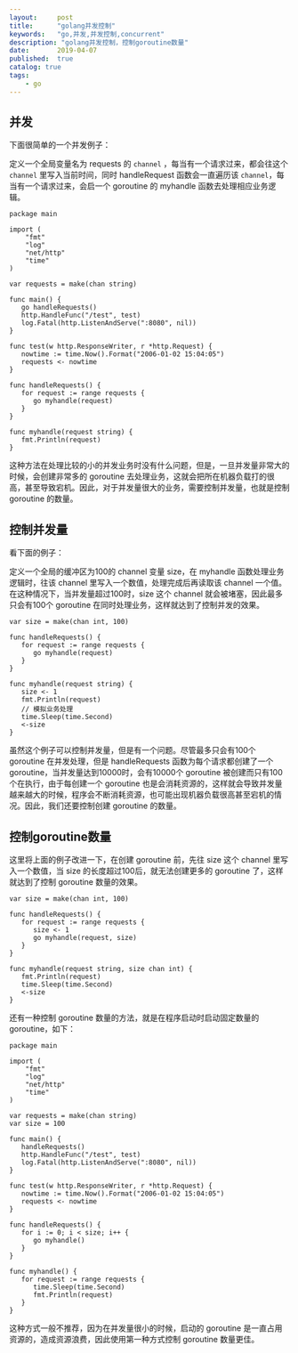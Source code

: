 ```yaml
---
layout:     post
title:      "golang并发控制"
keywords:   "go,并发,并发控制,concurrent" 
description: "golang并发控制，控制goroutine数量"
date:       2019-04-07
published:  true 
catalog: true
tags:
    - go
---
```

## 并发
下面很简单的一个并发例子：

定义一个全局变量名为 requests 的 `channel`  ，每当有一个请求过来，都会往这个 `channel` 里写入当前时间，同时 handleRequest 函数会一直遍历该 `channel`，每当有一个请求过来，会启一个 goroutine 的 myhandle 函数去处理相应业务逻辑。
```
package main

import (  
	"fmt"  
	"log" 
	"net/http" 
	"time"
)  
  
var requests = make(chan string)  
  
func main() {  
   go handleRequests()  
   http.HandleFunc("/test", test)  
   log.Fatal(http.ListenAndServe(":8080", nil))  
}  
  
func test(w http.ResponseWriter, r *http.Request) {  
   nowtime := time.Now().Format("2006-01-02 15:04:05")  
   requests <- nowtime  
}  
  
func handleRequests() {  
   for request := range requests {  
      go myhandle(request)  
   }  
}  
  
func myhandle(request string) {  
   fmt.Println(request)  
}
```

这种方法在处理比较的小的并发业务时没有什么问题，但是，一旦并发量非常大的时候，会创建非常多的 goroutine 去处理业务，这就会把所在机器负载打的很高，甚至导致宕机。因此，对于并发量很大的业务，需要控制并发量，也就是控制 goroutine 的数量。

## 控制并发量
看下面的例子：

定义一个全局的缓冲区为100的 channel 变量 size，在 myhandle 函数处理业务逻辑时，往该  channel 里写入一个数值，处理完成后再读取该 channel 一个值。在这种情况下，当并发量超过100时，size 这个 channel 就会被堵塞，因此最多只会有100个 goroutine 在同时处理业务，这样就达到了控制并发的效果。
```
var size = make(chan int, 100)

func handleRequests() {  
   for request := range requests {  
      go myhandle(request)  
   }  
}  
  
func myhandle(request string) {  
   size <- 1  
   fmt.Println(request)  
   // 模拟业务处理
   time.Sleep(time.Second)  
   <-size  
}
```

虽然这个例子可以控制并发量，但是有一个问题。尽管最多只会有100个 goroutine 在并发处理，但是 handleRequests 函数为每个请求都创建了一个 goroutine，当并发量达到10000时，会有10000个 goroutine 被创建而只有100个在执行，由于每创建一个 goroutine 也是会消耗资源的，这样就会导致并发量越来越大的时候，程序会不断消耗资源，也可能出现机器负载很高甚至宕机的情况。因此，我们还要控制创建 goroutine 的数量。

## 控制goroutine数量
这里将上面的例子改进一下，在创建 goroutine 前，先往 size 这个 channel 里写入一个数值，当 size 的长度超过100后，就无法创建更多的 goroutine 了，这样就达到了控制 goroutine 数量的效果。
```
var size = make(chan int, 100)

func handleRequests() {  
   for request := range requests {  
      size <- 1  
	  go myhandle(request, size)  
   }  
}  
  
func myhandle(request string, size chan int) {  
   fmt.Println(request)  
   time.Sleep(time.Second)  
   <-size  
}
```

还有一种控制 goroutine 数量的方法，就是在程序启动时启动固定数量的 goroutine，如下：
```
package main  
  
import (  
	"fmt"  
	"log" 
	"net/http" 
	"time"
)  
  
var requests = make(chan string)  
var size = 100  
  
func main() {  
   handleRequests()  
   http.HandleFunc("/test", test)  
   log.Fatal(http.ListenAndServe(":8080", nil))  
}  
  
func test(w http.ResponseWriter, r *http.Request) {  
   nowtime := time.Now().Format("2006-01-02 15:04:05")  
   requests <- nowtime  
}  
  
func handleRequests() {  
   for i := 0; i < size; i++ {  
      go myhandle()  
   }  
}  
  
func myhandle() {  
   for request := range requests {  
      time.Sleep(time.Second)  
      fmt.Println(request)  
   }  
}
```

这种方式一般不推荐，因为在并发量很小的时候，启动的 goroutine 是一直占用资源的，造成资源浪费，因此使用第一种方式控制 goroutine 数量更佳。
